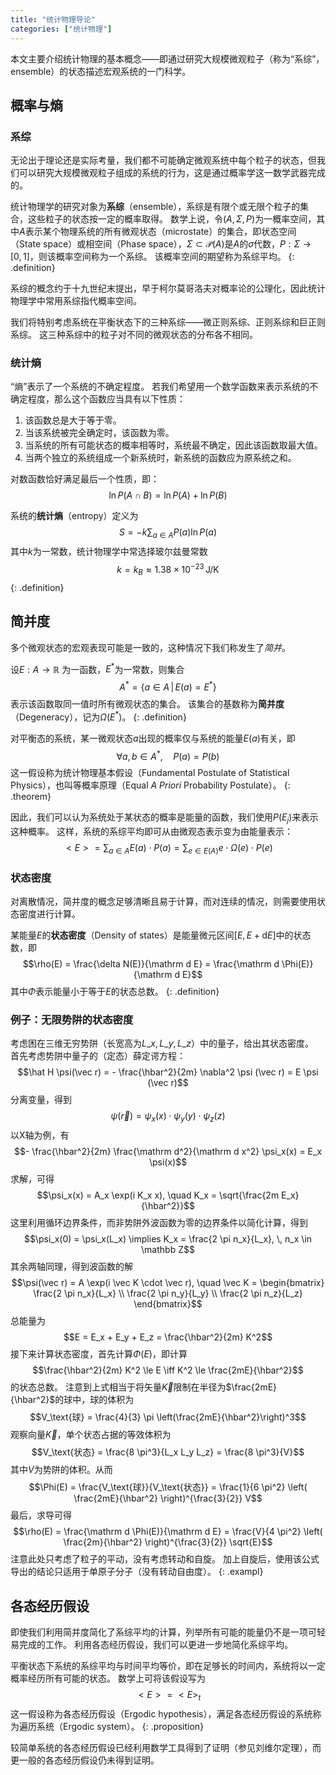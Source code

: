```yaml
---
title: "统计物理导论"
categories: ["统计物理"]
---
```


本文主要介绍统计物理的基本概念——即通过研究大规模微观粒子（称为“系综”，ensemble）的状态描述宏观系统的一门科学。

## 概率与熵

### 系综

无论出于理论还是实际考量，我们都不可能确定微观系统中每个粒子的状态，但我们可以研究大规模微观粒子组成的系统的行为，这是通过概率学这一数学武器完成的。

统计物理学的研究对象为**系综**（ensemble），系综是有限个或无限个粒子的集合，这些粒子的状态按一定的概率取得。
数学上说，令$(A, \Sigma, P)$为一概率空间，其中$A$表示某个物理系统的所有微观状态（microstate）的集合，即状态空间（State space）或相空间（Phase space），$\Sigma \subset \mathcal P(A)$是$A$的$\sigma$代数，$P: \Sigma \to [0, 1]$，则该概率空间称为一个系综。
该概率空间的期望称为系综平均。
{: .definition}

系综的概念约于十九世纪末提出，早于柯尔莫哥洛夫对概率论的公理化，因此统计物理学中常用系综指代概率空间。

我们将特别考虑系统在平衡状态下的三种系综——微正则系综、正则系综和巨正则系综。
这三种系综中的粒子对不同的微观状态的分布各不相同。

### 统计熵

“熵”表示了一个系统的不确定程度。
若我们希望用一个数学函数来表示系统的不确定程度，那么这个函数应当具有以下性质：

1. 该函数总是大于等于零。
2. 当该系统被完全确定时，该函数为零。
3. 当系统的所有可能状态的概率相等时，系统最不确定，因此该函数取最大值。
4. 当两个独立的系统组成一个新系统时，新系统的函数应为原系统之和。

对数函数恰好满足最后一个性质，即：
$$\ln P(A \cap B) = \ln P(A) + \ln P(B)$$

系统的**统计熵**（entropy）定义为
$$S = - k \sum_{a \in A} P(a) \ln P(a)$$
其中$k$为一常数，统计物理学中常选择玻尔兹曼常数
$$k = k_B \approx 1.38 \times 10^{-23} \,\text{J/K}$$
{: .definition}

## 简并度

多个微观状态的宏观表现可能是一致的，这种情况下我们称发生了*简并*。

设$E: A \to \mathbb R$ 为一函数，$E^*$为一常数，则集合
$$A^* = \{ a \in A \,|\,  E(a) = E^* \}$$
表示该函数取同一值时所有微观状态的集合。
该集合的基数称为**简并度**（Degeneracy），记为$\Omega(E^*)$。
{: .definition}

对平衡态的系统，某一微观状态$a$出现的概率仅与系统的能量$E(a)$有关，即
$$\forall a,b \in A^*, \quad P(a) = P(b)$$
这一假设称为统计物理基本假设（Fundamental Postulate of Statistical Physics），也叫等概率原理（Equal *A Priori* Probability Postulate）。
{: .theorem}

因此，我们可以认为系统处于某状态的概率是能量的函数，我们使用$P(E_j)$来表示这种概率。
这样，系统的系综平均即可从由微观态表示变为由能量表示：
$$<E> = \sum_{a \in A} E(a) \cdot P(a) = \sum_{e \in E(A)} e \cdot \Omega(e) \cdot P(e)$$

### 状态密度

对离散情况，简并度的概念足够清晰且易于计算，而对连续的情况，则需要使用状态密度进行计算。

某能量$E$的**状态密度**（Density of states）是能量微元区间$[E, E + \mathrm d E]$中的状态数，即
$$\rho(E) = \frac{\delta N(E)}{\mathrm d E} = \frac{\mathrm d \Phi(E)}{\mathrm d E}$$
其中$\Phi$表示能量小于等于$E$的状态总数。
{: .definition}

### 例子：无限势阱的状态密度

考虑困在三维无穷势阱（长宽高为$L\_x, L\_y, L\_z$）中的量子，给出其状态密度。<br/>
首先考虑势阱中量子的（定态）薛定谔方程：
$$\hat H \psi(\vec r) = - \frac{\hbar^2}{2m} \nabla^2 \psi (\vec r) = E \psi (\vec r)$$
分离变量，得到
$$\psi(\vec r) = \psi_x(x) \cdot \psi_y(y) \cdot \psi_z(z)$$
以X轴为例，有
$$- \frac{\hbar^2}{2m} \frac{\mathrm d^2}{\mathrm d x^2} \psi_x(x) = E_x \psi(x)$$
求解，可得
$$\psi_x(x) = A_x \exp(i K_x x), \quad K_x = \sqrt{\frac{2m E_x}{\hbar^2}}$$
这里利用循环边界条件，而非势阱外波函数为零的边界条件以简化计算，得到
$$\psi_x(0) = \psi_x(L_x) \implies K_x = \frac{2 \pi n_x}{L_x}, \, n_x \in \mathbb Z$$
其余两轴同理，得到波函数的解
$$\psi(\vec r) = A \exp(i \vec K \cdot \vec r), \quad \vec K = \begin{bmatrix} \frac{2 \pi n_x}{L_x} \\ \frac{2 \pi n_y}{L_y} \\ \frac{2 \pi n_z}{L_z} \end{bmatrix}$$
总能量为
$$E = E_x + E_y + E_z = \frac{\hbar^2}{2m} K^2$$
接下来计算状态密度，首先计算$\Phi(E)$，即计算
$$\frac{\hbar^2}{2m} K^2 \le E \iff K^2 \le \frac{2mE}{\hbar^2}$$
的状态总数。
注意到上式相当于将矢量$\vec K$限制在半径为$\frac{2mE}{\hbar^2}$的球中，球的体积为
$$V_\text{球} = \frac{4}{3} \pi \left(\frac{2mE}{\hbar^2}\right)^3$$
观察向量$\vec K$，单个状态占据的等效体积为
$$V_\text{状态} = \frac{8 \pi^3}{L_x L_y L_z} = \frac{8 \pi^3}{V}$$
其中$V$为势阱的体积。从而
$$\Phi(E) = \frac{V_\text{球}}{V_\text{状态}} = \frac{1}{6 \pi^2} \left( \frac{2mE}{\hbar^2} \right)^{\frac{3}{2}} V$$
最后，求导可得
$$\rho(E) = \frac{\mathrm d \Phi(E)}{\mathrm d E} = \frac{V}{4 \pi^2} \left( \frac{2m}{\hbar^2} \right)^{\frac{3}{2}} \sqrt{E}$$
注意此处只考虑了粒子的平动，没有考虑转动和自旋。
加上自旋后，使用该公式导出的结论只适用于单原子分子（没有转动自由度）。
{: .exampl}

## 各态经历假设

即使我们利用简并度简化了系综平均的计算，列举所有可能的能量仍不是一项可轻易完成的工作。
利用各态经历假设，我们可以更进一步地简化系综平均。

平衡状态下系统的系综平均与时间平均等价，即在足够长的时间内，系统将以一定概率经历所有可能的状态。
数学上可将该假设写为
$$<E> = <E>_t$$
这一假设称为各态经历假设（Ergodic hypothesis），满足各态经历假设的系统称为遍历系统（Ergodic system）。
{: .proposition}

较简单系统的各态经历假设已经利用数学工具得到了证明（参见刘维尔定理），而更一般的各态经历假设仍未得到证明。
